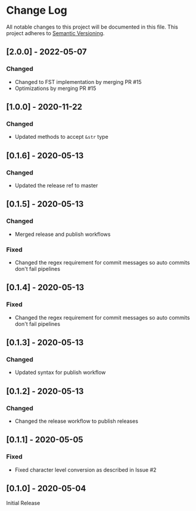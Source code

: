 # Change Log
All notable changes to this project will be documented in this file. This project adheres to [Semantic Versioning](http://semver.org/).

## [2.0.0] - 2022-05-07
### Changed
- Changed to FST implementation by merging PR #15
- Optimizations by merging PR #15

## [1.0.0] - 2020-11-22
### Changed
- Updated methods to accept `&str` type

## [0.1.6] - 2020-05-13
### Changed
- Updated the release ref to master

## [0.1.5] - 2020-05-13
### Changed
- Merged release and publish workflows

### Fixed
- Changed the regex requirement for commit messages so auto commits don't fail pipelines

## [0.1.4] - 2020-05-13
### Fixed
- Changed the regex requirement for commit messages so auto commits don't fail pipelines

## [0.1.3] - 2020-05-13
### Changed
- Updated syntax for publish workflow

## [0.1.2] - 2020-05-13
### Changed
- Changed the release workflow to publish releases

## [0.1.1] - 2020-05-05
### Fixed
- Fixed character level conversion as described in Issue #2

## [0.1.0] - 2020-05-04
Initial Release
